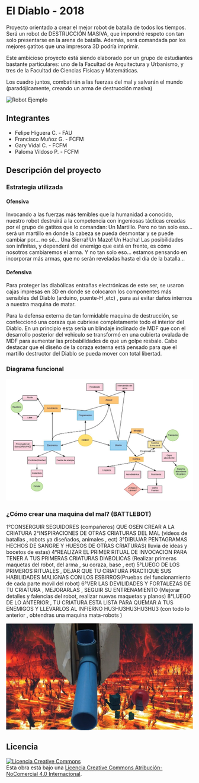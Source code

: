 # El Diablo - 2018

Proyecto orientado a crear el mejor robot de batalla de todos los tiempos. Será un robot de DESTRUCCIÓN MASIVA, que impondré respeto con tan solo presentarse en la arena de batalla. Además, será comandada por los mejores gatitos que una impresora 3D podría imprimir.

Este ambicioso proyecto está siendo elaborado por un grupo de estudiantes bastante particulares: uno de la Facultad de Arquitectura y Urbanismo, y tres de la Facultad de Ciencias Físicas y Matemáticas.

Los cuadro juntos, combatirán a las fuerzas del mal y salvarán el mundo (paradójicamente, creando un arma de destrucción masiva)

![Robot Ejemplo](/multimedia/hell2.png)

## Integrantes

- Felipe Higuera C. - FAU
- Francisco Muñoz G. - FCFM
- Gary Vidal C. - FCFM
- Paloma Vildoso P. - FCFM


## Descripción del proyecto

### Estrategia utilizada
#### Ofensiva
Invocando a las fuerzas más temibles que la humanidad a conocido, nuestro robot destruirá a la competencia con ingeniosas tácticas creadas por el grupo de gatitos que lo comandan:
Un Martillo.
Pero no tan solo eso... será un martillo en donde la cabeza se pueda desmontar y se puede cambiar por... no sé... Una Sierra! Un Mazo! Un Hacha!
Las posibilidades son infinitas, y dependerá del enemigo que está en frente, es cómo nosotros cambiaremos el arma.
Y no tan solo eso... estamos pensando en incorporar más armas, que no serán reveladas hasta el día de la batalla...

#### Defensiva
Para proteger las diabólicas entrañas electrónicas de este ser, se usaron cajas impresas en 3D en donde se colocaron los componentes más sensibles del Diablo (arduino, puente-H ,etc) , para asi evitar daños internos a nuestra maquina de matar. 

Para la defensa externa de tan formidable maquina de destrucción, se confeccionó una coraza que cubriese completamente todo el interior del Diablo. En un principio esta sería un blindaje inclinado de MDF que con el desarrollo posterior del vehiculo se transformó en una cubierta ovalada de MDF para aumentar las probabilidades de que un golpe resbale. Cabe destacar que el diseño de la coraza externa está pensado para que el martillo destructor del Diablo se pueda mover con total libertad.


### Diagrama funcional

![](/multimedia/Diagrama_de_ideas.jpeg)

### ¿Cómo crear una maquina del mal? (BATTLEBOT)

1°CONSERGUIR SEGUIDORES (compañeros) QUE OSEN CREAR A LA CRIATURA
2°INSPIRACIONES DE OTRAS CRIATURAS DEL MAL (videos de batallas , robots ya diseñados, animales , ect)
3°DIBUJAR PENTAGRAMAS HECHOS DE SANGRE Y HUESOS DE OTRAS CRIATURAS( lluvia de ideas y bocetos de estas)
4°REALIZAR EL PRIMER RITUAL DE INVOCACION PARA TENER A TUS PRIMERAS CRIATURAS DIABOLICAS (Realizar primeras maquetas del robot, del arma , su coraza, base , ect)
5°LUEGO DE LOS PRIMEROS RITUALES , DEJAR QUE TU CRIATURA PRACTIQUE SUS HABILIDADES MALIGNAS CON LOS ESBIRROS(Pruebas del funcionamiento de cada parte movil del robot)
6°VER LAS DEVILIDADES Y FORTALEZAS DE TU CRIATURA , MEJORARLAS , SEGUIR SU ENTRENAMIENTO (Mejorar detalles y falencias del robot, realizar nuevas maquetas y planos)
8°LUEGO DE LO ANTERIOR , TU CRIATURA ESTA LISTA PARA QUEMAR A TUS ENEMIGOS Y LLEVARLOS AL INFIERNO HU3HU3HU3HU3HU3
(con todo lo anterior , obtendras una maquina mata-robots )

![Robot Ejemplo](/multimedia/THE_EVIL.png)


## Licencia
<a rel="license" href="http://creativecommons.org/licenses/by-nc/4.0/"><img alt="Licencia Creative Commons" style="border-width:0" src="https://i.creativecommons.org/l/by-nc/4.0/88x31.png" /></a><br />Esta obra está bajo una <a rel="license" href="http://creativecommons.org/licenses/by-nc/4.0/">Licencia Creative Commons Atribución-NoComercial 4.0 Internacional</a>.
